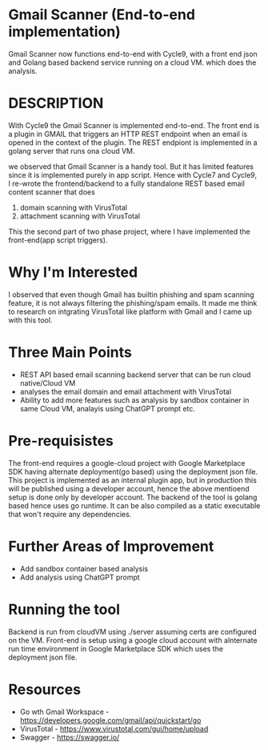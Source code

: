# Gmail Scanner (End-to-end implementation)

Gmail Scanner now functions end-to-end with Cycle9, with a front end json and Golang based backend service running on a cloud VM.
which does the analysis.

# DESCRIPTION
With Cycle9 the Gmail Scanner is implemented end-to-end. The front end is a plugin in GMAIL that triggers an HTTP REST endpoint when an email is opened in the context of the plugin. The REST endpiont is implemented in a golang server that runs ona cloud VM.

we observed that Gmail Scanner is a handy tool. But it has limited features since it is implemented purely in
app script. Hence with Cycle7 and Cycle9, I re-wrote the frontend/backend to a fully standalone REST based email content scanner that does
1) domain scanning with VirusTotal
2) attachment scanning with VirusTotal

This the second part of two phase project, where I have implemented the front-end(app script triggers).

# Why I'm Interested
I observed that even though Gmail has builtin phishing and spam scanning feature, it is not always filtering the 
phishing/spam emails. It made me think to research on intgrating VirusTotal like platform with Gmail and 
I came up with this tool.

# Three Main Points
* REST API based email scanning backend server that can be run cloud native/Cloud VM
* analyses the email domain and email attachment with VirusTotal
* Ability to add more features such as analysis by sandbox container in same Cloud VM, analayis using ChatGPT prompt etc.

# Pre-requisistes

The front-end requires a google-cloud project with Google Marketplace SDK having alternate deployment(go based) using the deployment json file.
This project is implemented as an internal plugin app, but in production this will be published using a developer account, hence the above mentioend setup is done only by developer account.
The backend of the tool is golang based hence uses go runtime. It can be also compiled as a static executable that won't require any dependencies.

# Further Areas of Improvement
* Add sandbox container based analysis
* Add analysis using ChatGPT prompt

# Running the tool
Backend is run from cloudVM using ./server assuming certs are configured on the VM.
Front-end is setup using a google cloud account with alnternate run time environment in Google Marketplace SDK which uses the deployment json file.

# Resources
* Go wth Gmail Workspace - https://developers.google.com/gmail/api/quickstart/go
* VirusTotal - https://www.virustotal.com/gui/home/upload
* Swagger - https://swagger.io/
